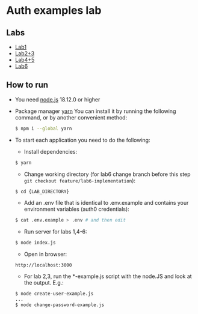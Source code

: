 # Auth examples lab

## Labs
- [Lab1](https://github.com/MaksGovor/auth_lab/tree/main/jwt_auth)
- [Lab2+3](https://github.com/MaksGovor/auth_lab/tree/main/auth0_requests)
- [Lab4+5](https://github.com/MaksGovor/auth_lab/tree/main/auth0_auth)
- [Lab6](https://github.com/MaksGovor/auth_lab/tree/feature/lab6-implementation/auth0_auth)

## How to run

- You need [node.js](https://nodejs.org/en/) 18.12.0 or higher
- Package manager [yarn](https://classic.yarnpkg.com/lang/en/docs/install/#windows-stable)
  You can install it by running the following command, or by another convenient method:
  ```bash
  $ npm i --global yarn
  ```

- To start each application you need to do the following:
  - Install dependencies:
  ```bash
  $ yarn
  ```
  - Change working directory (for lab6 change branch before this step `git checkout feature/lab6-implementation`):
   ```bash
  $ cd {LAB_DIRECTORY}
  ```
  - Add an .env file that is identical to .env.example and contains your environment variables (auth0 credentials):
  ```bash
  $ cat .env.example > .env # and then edit
  ```
  - Run server for labs 1,4-6:
  ```bash
  $ node index.js
  ```
  - Open in browser:
  ```
  http://localhost:3000
  ```
  - For lab 2,3, run the *-example.js script with the node.JS and look at the output. E.g.:
  ```bash
  $ node create-user-example.js
  ...
  $ node change-password-example.js
  ```
